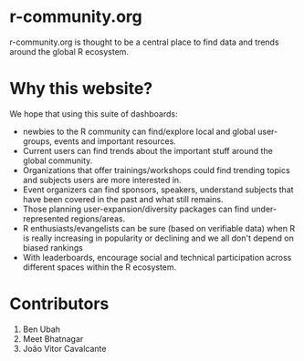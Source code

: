 # r-community.org
r-community.org is thought to be a central place to find data and trends around the global R ecosystem.

# Why this website?
We hope that using this suite of dashboards:
- newbies to the R community can find/explore local and global user-groups, events and important resources.
- Current users can find trends about the important stuff around the global community.
- Organizations that offer trainings/workshops could find trending topics and subjects users are more interested in.
- Event organizers can find sponsors, speakers, understand subjects that have been covered in the past and what still remains.
- Those planning user-expansion/diversity packages can find under-represented regions/areas.
- R enthusiasts/evangelists can be sure (based on verifiable data) when R is really increasing in popularity or declining and we all don't depend on biased rankings
- With leaderboards, encourage social and technical participation across different spaces within the R ecosystem.

# Contributors
1. Ben Ubah
2. Meet Bhatnagar
3. João Vitor Cavalcante
